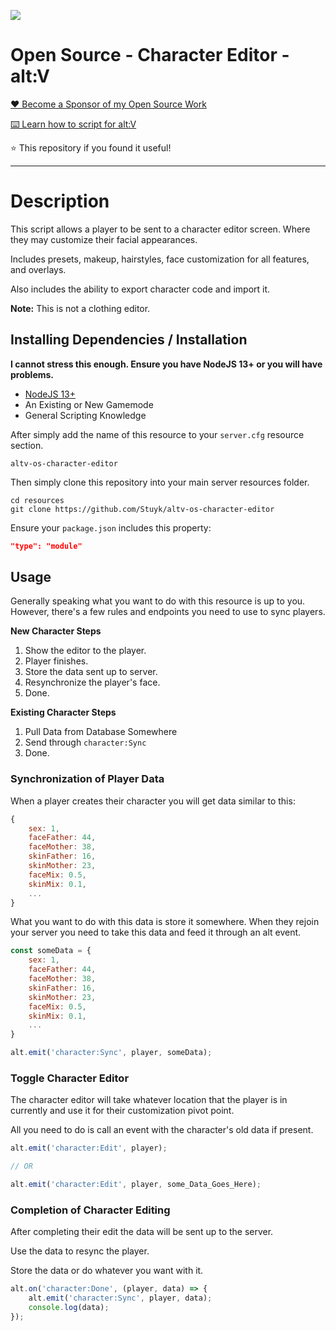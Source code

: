 ![](https://i.imgur.com/CEZRYfS.jpeg)

# Open Source - Character Editor - alt:V

[❤️ Become a Sponsor of my Open Source Work](https://github.com/sponsors/Stuyk/)

[⌨️ Learn how to script for alt:V](https://stuyk.github.io/altv-javascript-guide/)

⭐ This repository if you found it useful!

---

# Description

This script allows a player to be sent to a character editor screen. Where they may customize their facial appearances.

Includes presets, makeup, hairstyles, face customization for all features, and overlays.

Also includes the ability to export character code and import it.

**Note:** This is not a clothing editor.

## Installing Dependencies / Installation

**I cannot stress this enough. Ensure you have NodeJS 13+ or you will have problems.**

-   [NodeJS 13+](https://nodejs.org/en/download/current/)
-   An Existing or New Gamemode
-   General Scripting Knowledge

After simply add the name of this resource to your `server.cfg` resource section.

`altv-os-character-editor`

Then simply clone this repository into your main server resources folder.

```
cd resources
git clone https://github.com/Stuyk/altv-os-character-editor
```

Ensure your `package.json` includes this property:

```json
"type": "module"
```

## Usage

Generally speaking what you want to do with this resource is up to you.
However, there's a few rules and endpoints you need to use to sync players.

**New Character Steps**

1. Show the editor to the player.
2. Player finishes.
3. Store the data sent up to server.
4. Resynchronize the player's face.
5. Done.

**Existing Character Steps**

1. Pull Data from Database Somewhere
2. Send through `character:Sync`
3. Done.

### Synchronization of Player Data

When a player creates their character you will get data similar to this:

```js
{
    sex: 1,
    faceFather: 44,
    faceMother: 38,
    skinFather: 16,
    skinMother: 23,
    faceMix: 0.5,
    skinMix: 0.1,
    ...
}
```

What you want to do with this data is store it somewhere.
When they rejoin your server you need to take this data and feed it through an alt event.

```js
const someData = {
    sex: 1,
    faceFather: 44,
    faceMother: 38,
    skinFather: 16,
    skinMother: 23,
    faceMix: 0.5,
    skinMix: 0.1,
    ...
}

alt.emit('character:Sync', player, someData);
```

### Toggle Character Editor

The character editor will take whatever location that the player is in currently and use it for their customization pivot point.

All you need to do is call an event with the character's old data if present.

```js
alt.emit('character:Edit', player);

// OR

alt.emit('character:Edit', player, some_Data_Goes_Here);
```

### Completion of Character Editing

After completing their edit the data will be sent up to the server.

Use the data to resync the player.

Store the data or do whatever you want with it.

```js
alt.on('character:Done', (player, data) => {
    alt.emit('character:Sync', player, data);
    console.log(data);
});
```
